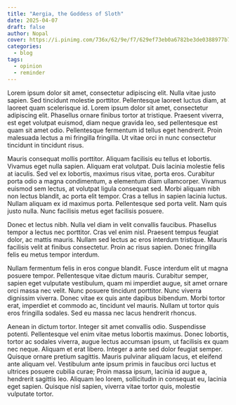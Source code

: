 ```yaml
---
title: "Aergia, the Goddess of Sloth"
date: 2025-04-07
draft: false
author: Nopal
cover: https://i.pinimg.com/736x/62/9e/f7/629ef73eb0a6782be3de0388977b77db.jpg
categories:
  - blog
tags:
  - opinion
  - reminder
---
```


Lorem ipsum dolor sit amet, consectetur adipiscing elit. Nulla vitae justo sapien. Sed tincidunt molestie porttitor. Pellentesque laoreet luctus diam, at laoreet quam scelerisque id. Lorem ipsum dolor sit amet, consectetur adipiscing elit. Phasellus ornare finibus tortor at tristique. Praesent viverra, est eget volutpat euismod, diam neque gravida leo, sed pellentesque est quam sit amet odio. Pellentesque fermentum id tellus eget hendrerit. Proin malesuada lectus a mi fringilla fringilla. Ut vitae orci in nunc consectetur tincidunt in tincidunt risus.

Mauris consequat mollis porttitor. Aliquam facilisis eu tellus et lobortis. Vivamus eget nulla sapien. Aliquam erat volutpat. Duis lacinia molestie felis at iaculis. Sed vel ex lobortis, maximus risus vitae, porta eros. Curabitur porta odio a magna condimentum, a elementum diam ullamcorper. Vivamus euismod sem lectus, at volutpat ligula consequat sed. Morbi aliquam nibh non lectus blandit, ac porta elit tempor. Cras a tellus in sapien lacinia luctus. Nullam aliquam ex id maximus porta. Pellentesque sed porta velit. Nam quis justo nulla. Nunc facilisis metus eget facilisis posuere.

Donec et lectus nibh. Nulla vel diam in velit convallis faucibus. Phasellus tempor a lectus nec porttitor. Cras vel enim nisl. Praesent tempus feugiat dolor, ac mattis mauris. Nullam sed lectus ac eros interdum tristique. Mauris facilisis velit at finibus consectetur. Proin ac risus sapien. Donec fringilla felis eu metus tempor interdum.

Nullam fermentum felis in eros congue blandit. Fusce interdum elit ut magna posuere tempor. Pellentesque vitae dictum mauris. Curabitur semper, sapien eget vulputate vestibulum, quam mi imperdiet augue, sit amet ornare orci massa nec velit. Nunc posuere tincidunt porttitor. Nunc viverra dignissim viverra. Donec vitae ex quis ante dapibus bibendum. Morbi tortor erat, imperdiet et commodo ac, tincidunt vel mauris. Nullam ut tortor quis eros fringilla sodales. Sed eu massa nec lacus hendrerit rhoncus.

Aenean in dictum tortor. Integer sit amet convallis odio. Suspendisse potenti. Pellentesque vel enim vitae metus lobortis maximus. Donec lobortis, tortor ac sodales viverra, augue lectus accumsan ipsum, ut facilisis ex quam nec neque. Aliquam et erat libero. Integer a ante sed dolor feugiat semper. Quisque ornare pretium sagittis. Mauris pulvinar aliquam lacus, et eleifend ante aliquam vel. Vestibulum ante ipsum primis in faucibus orci luctus et ultrices posuere cubilia curae; Proin massa ipsum, lacinia id augue a, hendrerit sagittis leo. Aliquam leo lorem, sollicitudin in consequat eu, lacinia eget sapien. Quisque nisl sapien, viverra vitae tortor quis, molestie vulputate tortor.
